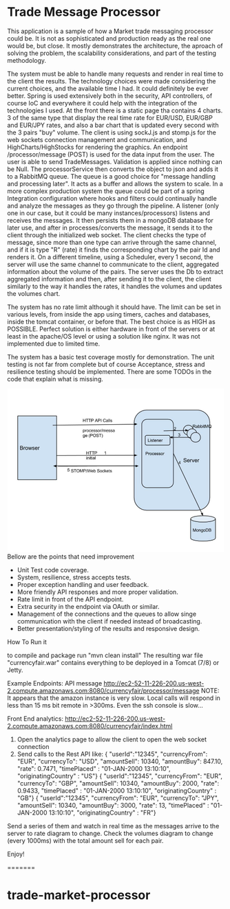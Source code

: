Trade Message Processor
===============

This application is a sample of how a Market trade messaging processor could be. It is not as sophisticated and production ready as the real one would be,
but close. It mostly demonstrates the architecture, the aproach of solving the problem, the scalability considerations, and part of the testing methodology.


The system must be able to handle many requests and render in real time to the client the results. The technology choices were made considering the current choices,
and the available time I had. It could definitely be ever better.
 Spring is used extensively both in the security, API controllers, of course IoC and everywhere it could help with the integration of the technologies I used.
At the front there is a static page tha contains 4 charts. 3 of the same type that display the real time rate for EUR/USD, EUR/GBP and EUR/JPY rates, and also
a bar chart that is updated every second with the 3 pairs "buy" volume. The client is using sockJ.js and stomp.js for the web sockets connection management and communication,
and HighCharts/HighStocks for rendering the graphics.
An endpoint /processor/message (POST) is used for the data input from the user. The user is able to send TradeMessages. Validation is applied since nothing can be Null.
The processorService then converts the object to json and adds it to a RabbitMQ queue. The queue is a good choice for "message handling and processing later".
It acts as a buffer and allows the system to scale. In a more complex production system the queue could be part of a spring Integration configuration where hooks and filters
could continually handle and analyze the messages as they go through the pipeline.
A listener (only one in our case, but it could be many instances/processors) listens and receives the messages. It then persists them in a mongoDB database for later use,
and after in processes/converts the message, it sends it to the client through the initialized web socket. The client checks the type of message, since more than one type
can arrive through the same channel, and if it is type "R" (rate) it finds the corresponding chart by the pair Id and renders it.
 On a different timeline, using a Scheduler, every 1 second, the server will use the same channel to communicate to the client, aggregated information about the volume of the
 pairs. The server uses the Db to extract aggregated information and then, after sending it to the client, the client similarly to the way it handles the rates, it handles the
 volumes and updates the volumes chart.

 The system has no rate limit although it should have. The limit can be set in various levels, from inside the app using timers, caches and databases, inside the tomcat container, or before that.
 The best choice is as HIGH as POSSIBLE. Perfect solution is either hardware in front of the servers or at least in the apache/OS level or using a solution like nginx.
 It was not implemented due to limited time.

 The system has a basic test coverage mostly for demonstration. The unit testing is not far from complete but of course Acceptance, stress and resilience testing should be implemented.
 There are some TODOs in the code that explain what is missing.

![Alt text](https://github.com/kberos/trade-market-processor/blob/master/MarketTradeProcessor.jpg?raw=true "High Level Architecture")
 Bellow are the points that need improvement
 - Unit Test code coverage.
 - System, resilience, stress accepts tests.
 - Proper exception handling and user feedback.
 - More friendly API responses and more proper validation.
 - Rate limit in front of the API endpoint.
 - Extra security in the endpoint via OAuth or similar.
 - Management of the connections and the queues to allow singe communication with the client if needed instead of broadcasting.
 - Better presentation/styling of the results and responsive design.

How To Run it

to compile and package run "mvn clean install"
The resulting war file "currencyfair.war" contains everything to be deployed in a Tomcat (7/8) or Jetty.

Example Endpoints:
API message
http://ec2-52-11-226-200.us-west-2.compute.amazonaws.com:8080/currencyfair/processor/message
NOTE: It appears that the amazon instance is very slow. Local calls will respond in less than 15 ms bit remote in >300ms. Even the ssh console is slow...

Front End analytics:
http://ec2-52-11-226-200.us-west-2.compute.amazonaws.com:8080/currencyfair/index.html

1) Open the analytics page to allow the client to open the web socket connection
2) Send calls to the Rest API like:
{ "userId":"12345", "currencyFrom": "EUR", "currencyTo": "USD", "amountSell": 10340, "amountBuy": 847.10, "rate": 0.7471, "timePlaced" : "01-JAN-2000 13:10:10", "originatingCountry" : "US"}
{ "userId":"12345", "currencyFrom": "EUR", "currencyTo": "GBP", "amountSell": 10340, "amountBuy": 2000, "rate": 0.9433, "timePlaced" : "01-JAN-2000 13:10:10", "originatingCountry" : "GB"}
{ "userId":"12345", "currencyFrom": "EUR", "currencyTo": "JPY", "amountSell": 10340, "amountBuy": 3000, "rate": 13, "timePlaced" : "01-JAN-2000 13:10:10", "originatingCountry" : "FR"}

Send a series of them and watch in real time as the messages arrive to the server to rate diagram to change.
Check the volumes diagram to change (every 1000ms) with the total amount sell for each pair.

 Enjoy!

=======
# trade-market-processor
